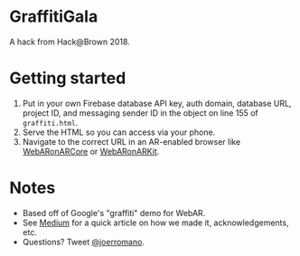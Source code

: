 # GraffitiGala
A hack from Hack@Brown 2018.

# Getting started
1. Put in your own Firebase database API key, auth domain, database URL, project ID, and messaging sender ID in the object on line 155 of `graffiti.html`.
2. Serve the HTML so you can access via your phone.
3. Navigate to the correct URL in an AR-enabled browser like [WebARonARCore](https://github.com/google-ar/WebARonARCore) or [WebARonARKit](https://github.com/google-ar/WebARonARKit).

# Notes
* Based off of Google's "graffiti" demo for WebAR.
* See [Medium](https://medium.com/@joerromano/how-we-built-graffitigala-collaborative-augmented-reality-graffiti-d2e40195daa0) for a quick article on how we made it, acknowledgements, etc.
* Questions? Tweet [@joerromano](https://www.twitter.com/joerromano).
